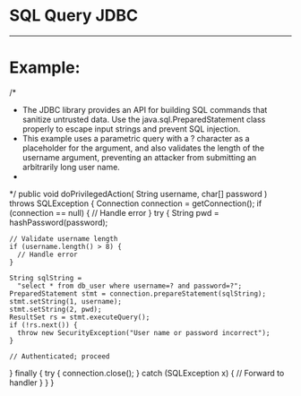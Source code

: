 # SQL Query JDBC
-------

# Example:


/*
* The JDBC library provides an API for building SQL commands that sanitize untrusted data. Use the java.sql.PreparedStatement class properly to escape input strings and prevent SQL injection.
* This example uses a parametric query with a ? character as a placeholder for the argument, and also validates the length of the username argument, preventing an attacker from submitting an arbitrarily long user name.
* 
*/
public void doPrivilegedAction(
  String username, char[] password
) throws SQLException {
  Connection connection = getConnection();
  if (connection == null) {
    // Handle error
  }
  try {
    String pwd = hashPassword(password);
 
    // Validate username length
    if (username.length() > 8) {
      // Handle error
    }
 
    String sqlString =
      "select * from db_user where username=? and password=?";
    PreparedStatement stmt = connection.prepareStatement(sqlString);
    stmt.setString(1, username);
    stmt.setString(2, pwd);
    ResultSet rs = stmt.executeQuery();
    if (!rs.next()) {
      throw new SecurityException("User name or password incorrect");
    }
 
    // Authenticated; proceed
  } finally {
    try {
      connection.close();
    } catch (SQLException x) {
      // Forward to handler
    }
  }
}


